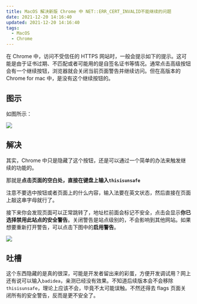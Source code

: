 ```yaml
---
title: MacOS 解决新版 Chrome 中 NET::ERR_CERT_INVALID不能继续的问题
date: 2021-12-20 14:16:40
updated: 2021-12-20 14:16:40
tags:
  - MacOS
  - Chrome
---
```


在 Chrome 中，访问不受信任的 HTTPS 网站时，一般会提示如下的提示。这可能是由于证书过期、不匹配或者可能用的是自签名证书等情况。通常点击高级按钮会有一个继续按钮，浏览器就会关闭当前页面警告并继续访问。但在高版本的 Chrome for mac 中，是没有这个继续按钮的。

<!--more-->

## 图示

如图所示：

![](https://img.iszy.xyz/1639981594486.png)

## 解决

其实，Chrome 中只是隐藏了这个按钮，还是可以通过一个简单的办法来触发继续的功能的。

那就是**点击页面的空白处，直接在键盘上输入`thisisunsafe`**

注意不要选中按钮或者页面上的什么内容，输入法要在英文状态，然后直接在页面上敲这串字母就行了。

接下来你会发现页面可以正常跳转了，地址栏前面会标记不安全，点击会显示**你已选择禁用此站点的安全警告**。关闭警告是站点级别的，不会影响到其他网站。如果想要重新打开警告，可以点击下图中的**启用警告**。

![](https://img.iszy.xyz/1639982038571.png)

## 吐槽

这个东西隐藏的是真的很深，可能是开发者留出来的彩蛋，方便开发调试用？网上还有说可以输入`badidea`，亲测已经没有效果。不知道后续版本会不会移除`thisisunsafe`，理论上应该不会，毕竟不太可能误触。不然还得去 flags 页面关闭所有的安全警告，反而是更不安全了。
